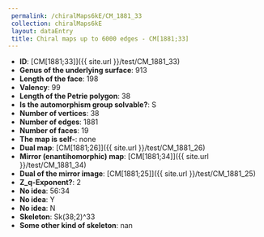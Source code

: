 ```yaml
--- 
 permalink: /chiralMaps6kE/CM_1881_33 
 collection: chiralMaps6kE
 layout: dataEntry
 title: Chiral maps up to 6000 edges - CM[1881;33]
---
```


- **ID**: [CM[1881;33]]({{ site.url }}/test/CM_1881_33)
- **Genus of the underlying surface**: 913
- **Length of the face**: 198
- **Valency**: 99
- **Length of the Petrie polygon**: 38
- **Is the automorphism group solvable?**: S
- **Number of vertices**: 38
- **Number of edges**: 1881
- **Number of faces**: 19
- **The map is self-**: none
- **Dual map**: [CM[1881;26]]({{ site.url }}/test/CM_1881_26)
- **Mirror (enantihomorphic) map**: [CM[1881;34]]({{ site.url }}/test/CM_1881_34)
- **Dual of the mirror image**: [CM[1881;25]]({{ site.url }}/test/CM_1881_25)
- **Z_q-Exponent?**: 2
- **No idea**:  56:34
- **No idea**: Y
- **No idea**: N
- **Skeleton**: Sk(38;2)^33
- **Some other kind of skeleton**: nan

